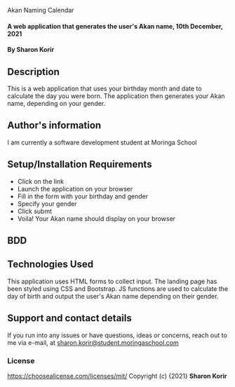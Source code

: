 Akan Naming Calendar
#### A web application that generates the user's Akan name, 10th December, 2021
#### By **Sharon Korir**
## Description
This is a web application that uses your birthday month and date to calculate the day you were born. The application then generates your Akan name, depending on your gender.
## Author's information
I am currently a software development student at Moringa School
## Setup/Installation Requirements
* Click on the link 
* Launch the application on your browser
* Fill in the form with your birthday and gender
* Specify your gender
* Click submt
* Voila! Your Akan name should display on your browser
## BDD

## Technologies Used
This application uses HTML forms to collect input. The landing page has been styled using CSS and Bootstrap. JS functions are used to calculate the day of birth and output the user's Akan name depending on their gender.
## Support and contact details
If you run into any issues or have questions, ideas or concerns, reach out to me via e-mail, at sharon.korir@student.moringaschool.com
### License
https://choosealicense.com/licenses/mit/ 
Copyright (c) {2021} **Sharon Korir**
